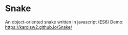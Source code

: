 # Snake
An object-oriented snake written in javascript (ES6)
 Demo: https://karolsw2.github.io/Snake/
